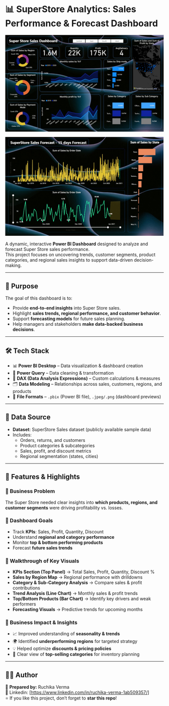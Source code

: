# 📊 SuperStore Analytics: Sales Performance & Forecast Dashboard

![Main Dashboard](https://github.com/ruchikaverma22/Super-Store-Sales-Dashboard-/blob/main/Super%20Store%20Sales%20Dashboard%20image.jpeg?raw=true)

![Forecasting Dashboard](https://github.com/ruchikaverma22/Super-Store-Sales-Dashboard-/blob/main/Super%20Store%20Sales%20Dashboard%20forecasting%20image%20.jpeg)
 
A dynamic, interactive **Power BI Dashboard** designed to analyze and forecast Super Store sales performance.  
This project focuses on uncovering trends, customer segments, product categories, and regional sales insights to support data-driven decision-making.  

---

## 🎯 Purpose  
The goal of this dashboard is to:  
- Provide **end-to-end insights** into Super Store sales.  
- Highlight **sales trends, regional performance, and customer behavior**.  
- Support **forecasting models** for future sales planning.  
- Help managers and stakeholders **make data-backed business decisions**.  

---

## 🛠️ Tech Stack  

- 📊 **Power BI Desktop** – Data visualization & dashboard creation  
- 🔄 **Power Query** – Data cleaning & transformation  
- 🧮 **DAX (Data Analysis Expressions)** – Custom calculations & measures  
- 🗂️ **Data Modeling** – Relationships across sales, customers, regions, and products  
- 📁 **File Formats** – `.pbix` (Power BI file), `.jpeg/.png` (dashboard previews)  

---

## 📂 Data Source  

- **Dataset**: SuperStore Sales dataset (publicly available sample data)  
- Includes:  
  - Orders, returns, and customers  
  - Product categories & subcategories  
  - Sales, profit, and discount metrics  
  - Regional segmentation (states, cities)  

---

## 🚀 Features & Highlights  

### 🔹 Business Problem  
The Super Store needed clear insights into **which products, regions, and customer segments** were driving profitability vs. losses.  

### 🔹 Dashboard Goals  
- Track **KPIs**: Sales, Profit, Quantity, Discount  
- Understand **regional and category performance**  
- Monitor **top & bottom performing products**  
- Forecast **future sales trends**  

### 🔹 Walkthrough of Key Visuals  
- **KPIs Section (Top Panel)** → Total Sales, Profit, Quantity, Discount %  
- **Sales by Region Map** → Regional performance with drilldowns  
- **Category & Sub-Category Analysis** → Compare sales & profit contributions  
- **Trend Analysis (Line Chart)** → Monthly sales & profit trends  
- **Top/Bottom Products (Bar Chart)** → Identify key drivers and weak performers  
- **Forecasting Visuals** → Predictive trends for upcoming months  

### 🔹 Business Impact & Insights  
- 📈 Improved understanding of **seasonality & trends**  
- 🌍 Identified **underperforming regions** for targeted strategy  
- 💡 Helped optimize **discounts & pricing policies**  
- 🛒 Clear view of **top-selling categories** for inventory planning  

---

## 👩‍💻 Author  

📌 **Prepared by:** Ruchika Verma  
📧 Linkedin: [https://www.linkedin.com/in/ruchika-verma-1ab509357/]  
⭐ If you like this project, don’t forget to **star this repo**!  





